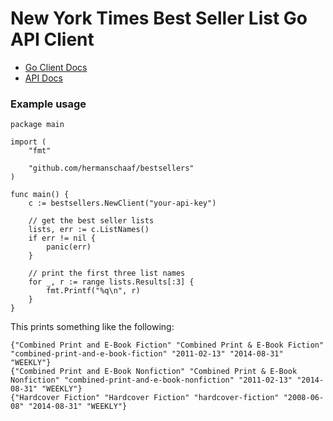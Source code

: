 New York Times Best Seller List Go API Client
=============================================

 - [Go Client Docs](http://godoc.org/github.com/hermanschaaf/bestsellers)
 - [API Docs](http://developer.nytimes.com/docs/best_sellers_api)

### Example usage

```
package main

import (
	"fmt"

	"github.com/hermanschaaf/bestsellers"
)

func main() {
	c := bestsellers.NewClient("your-api-key")

	// get the best seller lists
	lists, err := c.ListNames()
	if err != nil {
		panic(err)
	}

	// print the first three list names
	for _, r := range lists.Results[:3] {
		fmt.Printf("%q\n", r)
	}
}
```

This prints something like the following:

```
{"Combined Print and E-Book Fiction" "Combined Print & E-Book Fiction" "combined-print-and-e-book-fiction" "2011-02-13" "2014-08-31" "WEEKLY"}
{"Combined Print and E-Book Nonfiction" "Combined Print & E-Book Nonfiction" "combined-print-and-e-book-nonfiction" "2011-02-13" "2014-08-31" "WEEKLY"}
{"Hardcover Fiction" "Hardcover Fiction" "hardcover-fiction" "2008-06-08" "2014-08-31" "WEEKLY"}
```